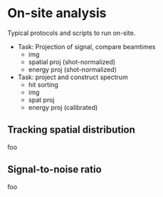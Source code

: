 # On-site analysis

Typical protocols and scripts to run on-site.

- Task: Projection of signal, compare beamtimes
	- img
	- spatial proj (shot-normalized)
	- energy proj (shot-normalized)
- Task: project and construct spectrum
	- hit sorting
	- img
	- spat proj
	- energy proj (calibrated)

## Tracking spatial distribution

foo

## Signal-to-noise ratio

foo

